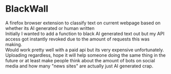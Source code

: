 # BlackWall
 A firefox browser extension to classify text on current webpage based on whether its AI generated or human written  
 Initially I wanted to add a function to black AI generated text out but my API access got instantly revoked due to the amount of requests this was making.  
 Would work pretty well with a paid api but its very expensive unfortunately.  
 Uploading regardless, hope it will help someone doing the same thing in the future or at least make people think about the amount of bots on social media and how many "news sites" are actually just AI generated crap.  
